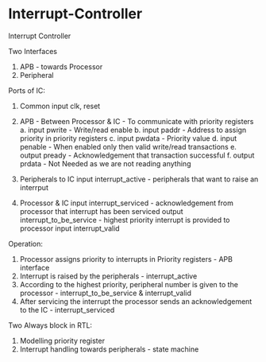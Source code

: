 # Interrupt-Controller

Interrupt Controller

Two Interfaces
1. APB - towards Processor
2. Peripheral 

Ports of IC:

1. Common
	input clk, reset

2. APB - Between Processor & IC - To communicate with priority registers
a. input pwrite  - Write/read enable
b. input paddr   - Address to assign priority in priority registers
c. input pwdata  - Priority value
d. input penable - When enabled only then valid write/read transactions
e. output pready - Acknowledgement that transaction successful
f. output prdata - Not Needed as we are not reading anything

3. Peripherals to IC
	input interrupt_active - peripherals that want to raise an interrput

4. Processor & IC
	input interrupt_serviced - acknowledgement from processor that interrupt has been serviced
	output interrupt_to_be_service - highest priority interrupt is provided to processor
	input interrupt_valid

Operation:
1. Processor assigns priority to interrupts in Priority registers - APB interface
2. Interrupt is raised by the peripherals - interrupt_active
3. According to the highest priority, peripheral number is given to the processor - interrupt_to_be_service & interrupt_valid
4. After servicing the interrupt the processor sends an acknowledgement to the IC - interrupt_serviced

Two Always block in RTL:
1. Modelling priority register
2. Interrupt handling towards peripherals - state machine 
